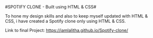 #SPOTIFY CLONE - Built using HTML & CSS#

To hone my design skills and also to keep myself updated with HTML & CSS, i have created a Spotify clone only using HTML & CSS.

Link to final Project:
https://iamlalitha.github.io/Spotify-clone/
